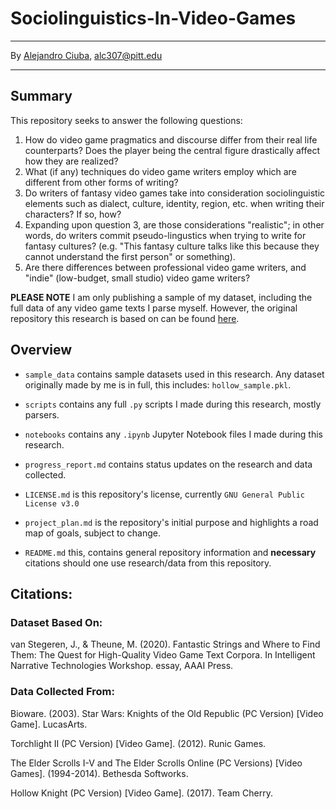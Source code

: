 # Sociolinguistics-In-Video-Games
***
By [Alejandro Ciuba](https://alejandrociuba.github.io), alc307@pitt.edu
***
## Summary
This repository seeks to answer the following questions:
1. How do video game pragmatics and discourse differ from their real life counterparts? Does the player being the central figure drastically affect how they are realized?
2. What (if any) techniques do video game writers employ which are different from other forms of writing?
3. Do writers of fantasy video games take into consideration sociolinguistic elements such as dialect, culture, identity, region, etc. when writing their characters? If so, how?
4. Expanding upon question 3, are those considerations "realistic"; in other words, do writers commit pseudo-lingustics when trying to write for fantasy cultures? (e.g. "This fantasy culture talks like this because they cannot understand the first person" or something).
5. Are there differences between professional video game writers, and "indie" (low-budget, small studio) video game writers?

**PLEASE NOTE** I am only publishing a sample of my dataset, including the full data of any video game texts I parse myself. However, the original repository this research is based on can be found [here](https://github.com/hmi-utwente/video-game-text-corpora).

## Overview
* `sample_data` contains sample datasets used in this research. Any dataset originally made by me is in full, this includes: `hollow_sample.pkl`.
* `scripts` contains any full `.py` scripts I made during this research, mostly parsers.
* `notebooks` contains any `.ipynb` Jupyter Notebook files I made during this research.

* `progress_report.md` contains status updates on the research and data collected.
* `LICENSE.md` is this repository's license, currently `GNU General Public License v3.0`
* `project_plan.md` is the repository's initial purpose and highlights a road map of goals, subject to change.
* `README.md` this, contains general repository information and **necessary** citations should one use research/data from this repository.

## Citations:
### Dataset Based On:
van Stegeren, J., & Theune, M. (2020). Fantastic Strings and Where to Find Them: The Quest for High-Quality Video Game Text Corpora. In Intelligent Narrative Technologies Workshop. essay, AAAI Press.

### Data Collected From:
Bioware. (2003). Star Wars: Knights of the Old Republic (PC Version) [Video Game]. LucasArts.

Torchlight II (PC Version) [Video Game]. (2012). Runic Games.

The Elder Scrolls I-V and The Elder Scrolls Online (PC Versions) [Video Games]. (1994-2014). Bethesda Softworks.

Hollow Knight (PC Version) [Video Game]. (2017). Team Cherry.
